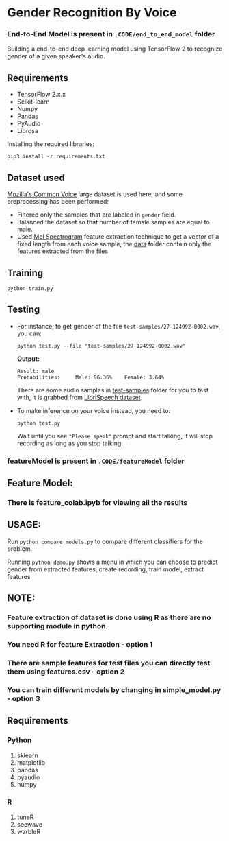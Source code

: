 # Gender Recognition By Voice

### End-to-End Model is present in `.CODE/end_to_end_model` folder

Building a end-to-end deep learning model using TensorFlow 2 to recognize gender of a given speaker's audio.

## Requirements
- TensorFlow 2.x.x
- Scikit-learn
- Numpy
- Pandas
- PyAudio
- Librosa

Installing the required libraries:

    pip3 install -r requirements.txt

## Dataset used

[Mozilla's Common Voice](https://www.kaggle.com/mozillaorg/common-voice) large dataset is used here, and some preprocessing has been performed:
- Filtered only the samples that are labeled in `gender` field.
- Balanced the dataset so that number of female samples are equal to male.
- Used [Mel Spectrogram](https://librosa.github.io/librosa/generated/librosa.feature.melspectrogram.html) feature extraction technique to get a vector of a fixed length from each voice sample, the [data](data/) folder contain only the features extracted from the files

## Training
    python train.py

## Testing

- For instance, to get gender of the file `test-samples/27-124992-0002.wav`, you can:

      python test.py --file "test-samples/27-124992-0002.wav"

    **Output:**

      Result: male
      Probabilities:     Male: 96.36%    Female: 3.64%
  
  There are some audio samples in [test-samples](test-samples) folder for you to test with, it is grabbed from [LibriSpeech dataset](http://www.openslr.org/12).
- To make inference on your voice instead, you need to:
      
      python test.py

    Wait until you see `"Please speak"` prompt and start talking, it will stop recording as long as you stop talking.


### featureModel is present in `.CODE/featureModel` folder

## Feature Model: 

### There is feature_colab.ipyb for viewing all the results

## USAGE:
Run `python compare_models.py` to compare different classifiers for the problem.

Running `python demo.py` shows a menu in which you can choose to predict gender from extracted features, create recording, train model, extract features

## NOTE:
### Feature extraction of dataset is done using R as there are no supporting module in python.
### **You need R for feature Extraction - option 1**
### There are sample features for test files you can directly test them using features.csv - option 2
### You can train different models by changing in simple_model.py - option 3



## Requirements
### Python
1. sklearn
2. matplotlib
3. pandas
4. pyaudio
5. numpy

### R
1. tuneR
2. seewave
3. warbleR
